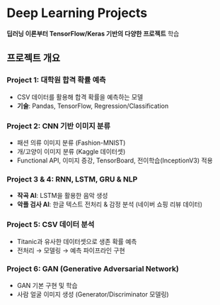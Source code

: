 # Deep Learning Projects

**딥러닝 이론부터 TensorFlow/Keras 기반의 다양한 프로젝트** 학습

##  프로젝트 개요

### **Project 1: 대학원 합격 확률 예측**
- CSV 데이터를 활용해 합격 확률을 예측하는 모델
- **기술**: Pandas, TensorFlow, Regression/Classification  

### **Project 2: CNN 기반 이미지 분류**
- 패션 의류 이미지 분류 (Fashion-MNIST)
- 개/고양이 이미지 분류 (Kaggle 데이터셋)
- Functional API, 이미지 증강, TensorBoard, 전이학습(InceptionV3) 적용  

### **Project 3 & 4: RNN, LSTM, GRU & NLP**
- **작곡 AI**: LSTM을 활용한 음악 생성  
- **악플 검사 AI**: 한글 텍스트 전처리 & 감정 분석 (네이버 쇼핑 리뷰 데이터)  

### **Project 5: CSV 데이터 분석**
- Titanic과 유사한 데이터셋으로 생존 확률 예측  
- 전처리 → 모델링 → 예측 파이프라인 구현  

### **Project 6: GAN (Generative Adversarial Network)**
- GAN 기본 구현 및 학습  
- 사람 얼굴 이미지 생성 (Generator/Discriminator 모델링) 
